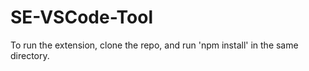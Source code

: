 # SE-VSCode-Tool

To run the extension, clone the repo, and run 'npm install' in the same directory.
